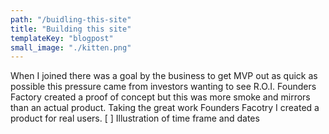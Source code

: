 ```yaml
---
path: "/buidling-this-site"
title: "Building this site"
templateKey: "blogpost"
small_image: "./kitten.png"
---
```


When I joined there was a goal by the business to get MVP out as quick as possible this pressure came from investors wanting to see R.O.I. Founders Factory created a proof of concept but this was more smoke and mirrors than an actual product. Taking the great work Founders Facotry I created a product for real users.
[ ] Illustration of time frame and dates
